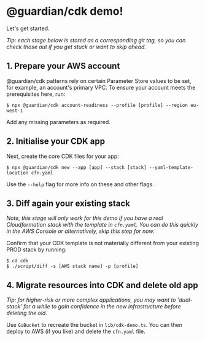 # @guardian/cdk demo!

Let's get started.

_Tip: each stage below is stored as a corresponding git tag, so you can check
those out if you get stuck or want to skip ahead._

## 1. Prepare your AWS account

@guardian/cdk patterns rely on certain Parameter Store values to be set, for
example, an account's primary VPC. To ensure your account meets the
prerequisites here, run:

    $ npx @guardian/cdk account-readiness --profile [profile] --region eu-west-1

Add any missing parameters as required.

## 2. Initialise your CDK app

Next, create the core CDK files for your app:

    $ npx @guardian/cdk new --app [app] --stack [stack] --yaml-template-location cfn.yaml

Use the `--help` flag for more info on these and other flags.

## 3. Diff again your existing stack

_Note, this stage will only work for this demo if you have a real Cloudformation
stack with the template in `cfn.yaml`. You can do this quickly in the AWS
Console or alternatively, skip this step for now._

Confirm that your CDK template is not materially different from your existing
PROD stack by running:

    $ cd cdk
    $ ./script/diff -s [AWS stack name] -p [profile]

## 4. Migrate resources into CDK and delete old app

_Tip: for higher-risk or more complex applications, you may want to 'dual-stack'
for a while to gain confidence in the new infrastructure before deleting the
old._

Use `GuBucket` to recreate the bucket in `lib/cdk-demo.ts`. You can then deploy
to AWS (if you like) and delete the `cfn.yaml` file.
